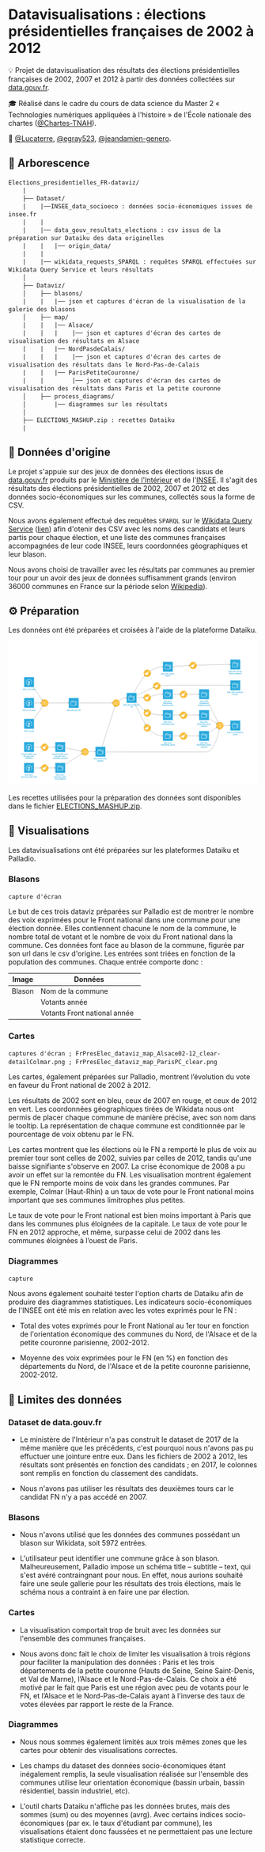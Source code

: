 # Datavisualisations : élections présidentielles françaises de 2002 à 2012

:bulb: Projet de datavisualisation des résultats des élections présidentielles françaises de 2002, 2007 et 2012 à partir des données collectées sur [data.gouv.fr](https://www.data.gouv.fr/fr/).

:mortar_board: Réalisé dans le cadre du cours de data science du Master 2 « Technologies numériques appliquées à l'histoire » de l'École nationale des chartes ([@Chartes-TNAH](https://github.com/Chartes-TNAH)).

:bust_in_silhouette: [@Lucaterre](https://github.com/Lucaterre), [@egray523](https://github.com/egray523), [@jeandamien-genero](https://github.com/jeandamien-genero).

## :open_file_folder: Arborescence

```
Elections_presidentielles_FR-dataviz/
	|
	├── Dataset/
	|    |──INSEE_data_socioeco : données socio-économiques issues de insee.fr
	|    |
	|    |── data_gouv_resultats_elections : csv issus de la préparation sur Dataiku des data originelles
	|    |   |── origin_data/
	|    |
 	|    |── wikidata_requests_SPARQL : requêtes SPARQL effectuées sur Wikidata Query Service et leurs résultats
	│   
	├── Dataviz/
	│    ├── blasons/
	|    |   |── json et captures d'écran de la visualisation de la galerie des blasons
	│    ├── map/
	|    |   |── Alsace/
	|    |   |    |── json et captures d'écran des cartes de visualisation des résultats en Alsace
	|    |   |── NordPasdeCalais/
	|    |   |    |── json et captures d'écran des cartes de visualisation des résultats dans le Nord-Pas-de-Calais
	|    |   |── ParisPetiteCouronne/
	|    |        |── json et captures d'écran des cartes de visualisation des résultats dans Paris et la petite couronne
	│    ├── process_diagrams/
	│        |── diagrammes sur les résultats
	│     
	├── ELECTIONS_MASHUP.zip : recettes Dataiku
	|
```
## :scroll: Données d'origine

Le projet s'appuie sur des jeux de données des élections issus de [data.gouv.fr](https://www.data.gouv.fr/fr/) produits par le  [Ministère de l'Intérieur](https://www.data.gouv.fr/fr/posts/les-donnees-des-elections) et de l'[INSEE](https://www.data.gouv.fr/fr/datasets/data-insee-sur-les-communes/). Il s'agit des résultats des élections présidentielles de 2002, 2007 et 2012 et des données socio-économiques sur les communes, collectés sous la forme de CSV.

Nous avons également effectué des requêtes ```SPARQL``` sur le [Wikidata Query Service](https://query.wikidata.org/) ([lien](https://github.com/Lucaterre/Elections_presidentielles_FR-dataviz/blob/master/dataset/wikidata_requests_SPARQL/sparql_req)) afin d'otenir des CSV avec les noms des candidats et leurs partis pour chaque élection, et une liste des communes françaises accompagnées de leur code INSEE, leurs coordonnées géographiques et leur blason.

Nous avons choisi de travailler avec les résultats par communes au premier tour pour un avoir des jeux de données suffisamment grands (environ 36000 communes en France sur la période selon [Wikipedia](https://fr.wikipedia.org/wiki/Nombre_de_communes_en_France#Jusque_fin_2005)).

## :gear: Préparation

Les données ont été préparées et croisées à l'aide de la plateforme Dataiku.

![](./Flow_dataiku_elections_2002-2012.png)

Les recettes utilisées pour la préparation des données sont disponibles dans le fichier [ELECTIONS_MASHUP.zip](https://github.com/Lucaterre/Elections_presidentielles_FR-dataviz/blob/master/ELECTIONS_MASHUP.zip).


## :art: Visualisations

Les datavisualisations ont été préparées sur les plateformes Dataiku et Palladio.

### Blasons

```capture d'écran```

Le but de ces trois dataviz préparées sur Palladio est de montrer le nombre des voix exprimées pour le Front national dans une commune pour une élection donnée. Elles contiennent chacune le nom de la commune, le nombre total de votant et le nombre de voix du Front national dans la commune. Ces données font face au blason de la commune, figurée par son url dans le csv d'origine. Les entrées sont triées en fonction de la population des communes. Chaque entrée comporte donc :

| Image    | Données                       |
|----------|-------------------------------|
| Blason   | Nom de la commune             |
|	   | Votants année                 |
|	   | Votants Front national année  |


### Cartes

```captures d'écran ; FrPresElec_dataviz_map_Alsace02-12_clear-detailColmar.png ; FrPresElec_dataviz_map_ParisPC_clear.png```

Les cartes, également préparées sur Palladio, montrent l’évolution du vote en faveur du Front national de 2002 à 2012.

Les résultats de 2002 sont en bleu, ceux de 2007 en rouge, et ceux de 2012 en vert. Les coordonnées géographiques tirées de Wikidata nous ont permis de placer chaque commune de manière précise, avec son nom dans le tooltip. La représentation de chaque commune est conditionnée par le pourcentage de voix obtenu par le FN. 

Les cartes montrent que les élections où le FN a remporté le plus de voix au premier tour sont celles de 2002, suivies par celles de 2012, tandis qu'une baisse signifiante s'observe en 2007. La crise économique de 2008 a pu avoir un effet sur la remontée du FN. Les visualisation montrent également que le FN remporte moins de voix dans les grandes communes. Par exemple, Colmar (Haut-Rhin) a un taux de vote pour le Front national moins important que ses communes limitrophes plus petites.

Le taux de vote pour le Front national est bien moins important à Paris que dans les communes plus éloignées de la capitale. Le taux de vote pour le FN en 2012 approche, et même, surpasse celui de 2002 dans les communes éloignées à l’ouest de Paris.

### Diagrammes

```capture```

Nous avons également souhaité tester l'option charts de Dataiku afin de produire des diagrammes statistiques. Les indicateurs socio-économiques de l'INSEE ont été mis en relation avec les votes exprimés pour le FN : 

- Total des votes exprimés pour le Front National au 1er tour en fonction de l'orientation économique des communes du Nord, de l'Alsace et de la petite couronne parisienne, 2002-2012.

- Moyenne des voix exprimées pour le FN (en %) en fonction des départements du Nord, de l'Alsace et de la petite couronne parisienne, 2002-2012.

## :memo: Limites des données

### Dataset de data.gouv.fr

- Le ministère de l'Intérieur n'a pas construit le dataset de 2017 de la même manière que les précédents, c'est pourquoi nous n'avons pas pu effuctuer une jointure entre eux. Dans les fichiers de 2002 à 2012, les résultats sont présentés en fonction des candidats ; en 2017, le colonnes sont remplis en fonction du classement des candidats.

- Nous n'avons pas utiliser les résultats des deuxièmes tours car le candidat FN n'y a pas accédé en 2007.

### Blasons

- Nous n'avons utilisé que les données des communes possédant un blason sur Wikidata, soit 5972 entrées.

- L'utilisateur peut identifier une commune grâce à son blason. Malheureusement, Palladio impose un schéma title – subtitle – text, qui s'est avéré contraingnant pour nous. En effet, nous aurions souhaité faire une seule gallerie pour les résultats des trois élections, mais le schéma nous a contraint à en faire une par élection.

### Cartes

- La visualisation comportait trop de bruit avec les données sur l'ensemble des communes françaises.

- Nous avons donc fait le choix de limiter les visualisation à trois régions pour faciliter la manipulation des données : Paris et les trois départements de la petite couronne (Hauts de Seine, Seine Saint-Denis, et Val de Marne), l’Alsace et le Nord-Pas-de-Calais. Ce choix a été motivé par le fait que Paris est une région avec peu de votants pour le FN, et l’Alsace et le Nord-Pas-de-Calais ayant à l'inverse des taux de votes élevées par rapport le reste de la France.

### Diagrammes

- Nous nous sommes également limités aux trois mêmes zones que les cartes pour obtenir des visualisations correctes.

- Les champs du dataset des données socio-économiques étant inégalement remplis, la seule visualisation réalisée sur l'ensemble des communes utilise leur orientation économique (bassin urbain, bassin résidentiel, bassin industriel, etc).

- L'outil charts Dataiku n'affiche pas les données brutes, mais des sommes (sum) ou des moyennes (avrg). Avec certains indices socio-économiques (par ex. le taux d'étudiant par commune), les visualisations étaient donc faussées et ne permettaient pas une lecture statistique correcte. 
